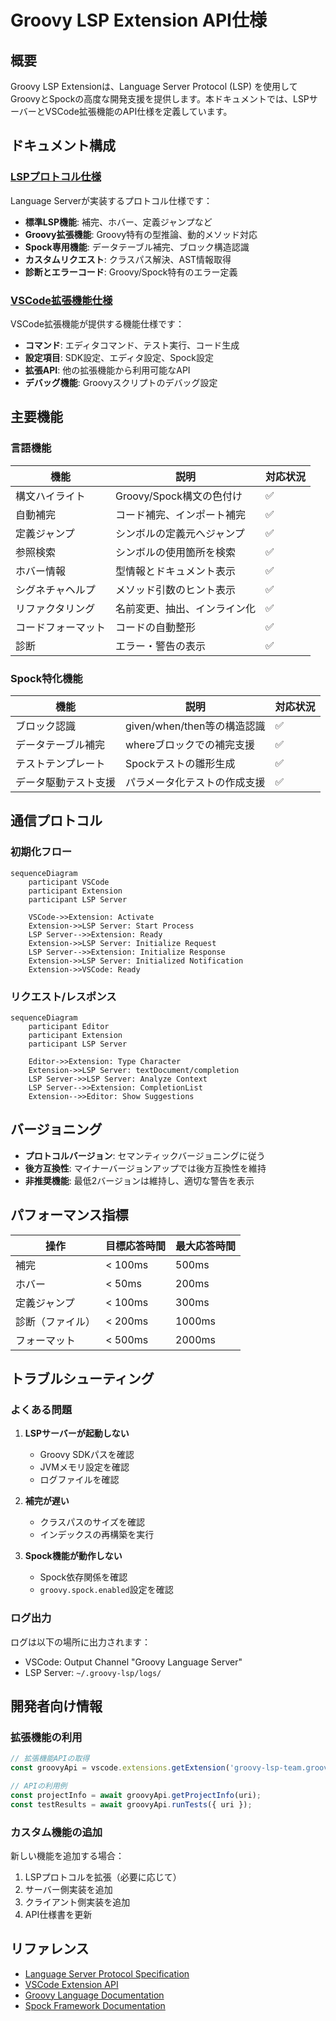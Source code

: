 # Groovy LSP Extension API仕様

## 概要

Groovy LSP Extensionは、Language Server Protocol (LSP) を使用してGroovyとSpockの高度な開発支援を提供します。本ドキュメントでは、LSPサーバーとVSCode拡張機能のAPI仕様を定義しています。

## ドキュメント構成

### [LSPプロトコル仕様](./lsp-protocol.md)

Language Serverが実装するプロトコル仕様です：

- **標準LSP機能**: 補完、ホバー、定義ジャンプなど
- **Groovy拡張機能**: Groovy特有の型推論、動的メソッド対応
- **Spock専用機能**: データテーブル補完、ブロック構造認識
- **カスタムリクエスト**: クラスパス解決、AST情報取得
- **診断とエラーコード**: Groovy/Spock特有のエラー定義

### [VSCode拡張機能仕様](./vscode-extension.md)

VSCode拡張機能が提供する機能仕様です：

- **コマンド**: エディタコマンド、テスト実行、コード生成
- **設定項目**: SDK設定、エディタ設定、Spock設定
- **拡張API**: 他の拡張機能から利用可能なAPI
- **デバッグ機能**: Groovyスクリプトのデバッグ設定

## 主要機能

### 言語機能

| 機能 | 説明 | 対応状況 |
|------|------|----------|
| 構文ハイライト | Groovy/Spock構文の色付け | ✅ |
| 自動補完 | コード補完、インポート補完 | ✅ |
| 定義ジャンプ | シンボルの定義元へジャンプ | ✅ |
| 参照検索 | シンボルの使用箇所を検索 | ✅ |
| ホバー情報 | 型情報とドキュメント表示 | ✅ |
| シグネチャヘルプ | メソッド引数のヒント表示 | ✅ |
| リファクタリング | 名前変更、抽出、インライン化 | ✅ |
| コードフォーマット | コードの自動整形 | ✅ |
| 診断 | エラー・警告の表示 | ✅ |

### Spock特化機能

| 機能 | 説明 | 対応状況 |
|------|------|----------|
| ブロック認識 | given/when/then等の構造認識 | ✅ |
| データテーブル補完 | whereブロックでの補完支援 | ✅ |
| テストテンプレート | Spockテストの雛形生成 | ✅ |
| データ駆動テスト支援 | パラメータ化テストの作成支援 | ✅ |

## 通信プロトコル

### 初期化フロー

```mermaid
sequenceDiagram
    participant VSCode
    participant Extension
    participant LSP Server
    
    VSCode->>Extension: Activate
    Extension->>LSP Server: Start Process
    LSP Server-->>Extension: Ready
    Extension->>LSP Server: Initialize Request
    LSP Server-->>Extension: Initialize Response
    Extension->>LSP Server: Initialized Notification
    Extension->>VSCode: Ready
```

### リクエスト/レスポンス

```mermaid
sequenceDiagram
    participant Editor
    participant Extension
    participant LSP Server
    
    Editor->>Extension: Type Character
    Extension->>LSP Server: textDocument/completion
    LSP Server->>LSP Server: Analyze Context
    LSP Server-->>Extension: CompletionList
    Extension-->>Editor: Show Suggestions
```

## バージョニング

- **プロトコルバージョン**: セマンティックバージョニングに従う
- **後方互換性**: マイナーバージョンアップでは後方互換性を維持
- **非推奨機能**: 最低2バージョンは維持し、適切な警告を表示

## パフォーマンス指標

| 操作 | 目標応答時間 | 最大応答時間 |
|------|-------------|-------------|
| 補完 | < 100ms | 500ms |
| ホバー | < 50ms | 200ms |
| 定義ジャンプ | < 100ms | 300ms |
| 診断（ファイル） | < 200ms | 1000ms |
| フォーマット | < 500ms | 2000ms |

## トラブルシューティング

### よくある問題

1. **LSPサーバーが起動しない**
   - Groovy SDKパスを確認
   - JVMメモリ設定を確認
   - ログファイルを確認

2. **補完が遅い**
   - クラスパスのサイズを確認
   - インデックスの再構築を実行

3. **Spock機能が動作しない**
   - Spock依存関係を確認
   - `groovy.spock.enabled`設定を確認

### ログ出力

ログは以下の場所に出力されます：
- VSCode: Output Channel "Groovy Language Server"
- LSP Server: `~/.groovy-lsp/logs/`

## 開発者向け情報

### 拡張機能の利用

```typescript
// 拡張機能APIの取得
const groovyApi = vscode.extensions.getExtension('groovy-lsp-team.groovy-lsp')?.exports;

// APIの利用例
const projectInfo = await groovyApi.getProjectInfo(uri);
const testResults = await groovyApi.runTests({ uri });
```

### カスタム機能の追加

新しい機能を追加する場合：
1. LSPプロトコルを拡張（必要に応じて）
2. サーバー側実装を追加
3. クライアント側実装を追加
4. API仕様書を更新

## リファレンス

- [Language Server Protocol Specification](https://microsoft.github.io/language-server-protocol/)
- [VSCode Extension API](https://code.visualstudio.com/api)
- [Groovy Language Documentation](https://groovy-lang.org/documentation.html)
- [Spock Framework Documentation](https://spockframework.org/spock/docs/)